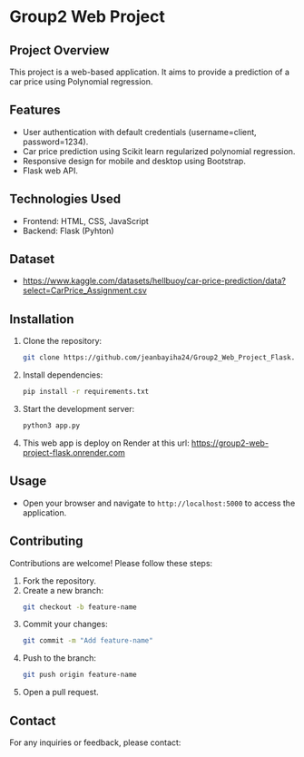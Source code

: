 # Group2 Web Project

## Project Overview
This project is a web-based application. It aims to provide a prediction of a car price using Polynomial regression.

## Features
- User authentication with default credentials (username=client, password=1234).
- Car price prediction using Scikit learn regularized polynomial regression.
- Responsive design for mobile and desktop using Bootstrap.
- Flask web API.

## Technologies Used
- Frontend: HTML, CSS, JavaScript
- Backend: Flask (Pyhton)

## Dataset
- https://www.kaggle.com/datasets/hellbuoy/car-price-prediction/data?select=CarPrice_Assignment.csv

## Installation
1. Clone the repository:
    ```bash
    git clone https://github.com/jeanbayiha24/Group2_Web_Project_Flask.git
    ```
2. Install dependencies:
    ```bash
    pip install -r requirements.txt
    ```
3. Start the development server:
    ```bash
    python3 app.py
    ```
4. This web app is deploy on Render at this url: https://group2-web-project-flask.onrender.com

## Usage
- Open your browser and navigate to `http://localhost:5000` to access the application.

## Contributing
Contributions are welcome! Please follow these steps:
1. Fork the repository.
2. Create a new branch:
    ```bash
    git checkout -b feature-name
    ```
3. Commit your changes:
    ```bash
    git commit -m "Add feature-name"
    ```
4. Push to the branch:
    ```bash
    git push origin feature-name
    ```
5. Open a pull request.


## Contact
For any inquiries or feedback, please contact:

